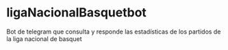 # ligaNacionalBasquetbot
Bot de telegram que consulta y responde las estadísticas de los partidos de la liga nacional de basquet
